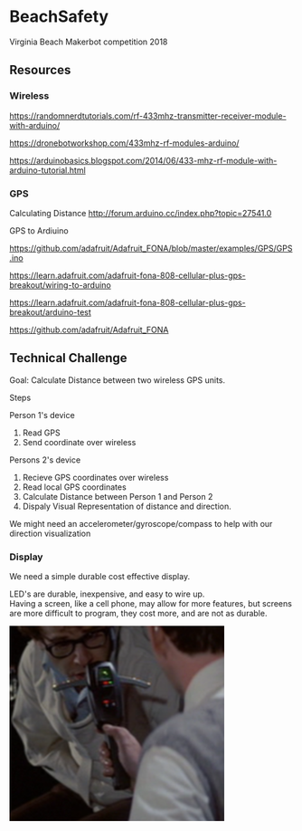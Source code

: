 # BeachSafety
Virginia Beach Makerbot competition  2018

## Resources

### Wireless

https://randomnerdtutorials.com/rf-433mhz-transmitter-receiver-module-with-arduino/

https://dronebotworkshop.com/433mhz-rf-modules-arduino/

https://arduinobasics.blogspot.com/2014/06/433-mhz-rf-module-with-arduino-tutorial.html

### GPS

Calculating Distance http://forum.arduino.cc/index.php?topic=27541.0

GPS to Ardiuino

https://github.com/adafruit/Adafruit_FONA/blob/master/examples/GPS/GPS.ino

https://learn.adafruit.com/adafruit-fona-808-cellular-plus-gps-breakout/wiring-to-arduino

https://learn.adafruit.com/adafruit-fona-808-cellular-plus-gps-breakout/arduino-test

https://github.com/adafruit/Adafruit_FONA


## Technical Challenge

Goal: Calculate Distance between two wireless GPS units.

Steps

Person 1's device

1. Read GPS
2. Send coordinate over wireless

Persons 2's device

1. Recieve GPS coordinates over wireless
2. Read local GPS coordinates
3. Calculate Distance between Person 1 and Person 2
4. Dispaly Visual Representation of distance and direction.

We might need an accelerometer/gyroscope/compass to help with our direction visualization


### Display 

We need a simple durable cost effective display. 

LED's are durable, inexpensive, and easy to wire up.  
Having a screen, like a cell phone, may allow for more features, but screens are more difficult to program, they cost more, and are not as durable. 

![Ghostbusters](https://github.com/ericrohlfs/beachsafety/raw/master/Ghostbusters2.jpg)




